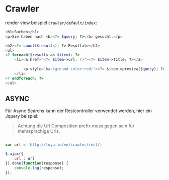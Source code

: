 Crawler
=======

render view beispiel `crawler/default/index`:

```php
<h1>Suchen</h1>
<p>Sie haben nach <b><?= $query; ?></b> gesucht.</p>

<h2><?= count($results); ?> Resultate</h2>
<ul>
<? foreach($results as $item): ?>
    <li><a href="<?= $item->url; ?>"><?= $item->title; ?></a>
    
        <p style="background-color:red;"><?= $item->preview($query); ?></p>
    </li>
<? endforeach; ?>
</ul>
```


ASYNC
-----

Für Async Searchs kann der Restcontroller verwendet werden, hier ein Jquery beispiel:

> Achtung die Url Composition prefix muss gegen sein für mehrsprachige Urls.

```javascript

var url = 'http://luya.io/en/crawler/rest/;

$.ajax({
	url : url 
}).done(function(response) {
	console.log(response);
});

```